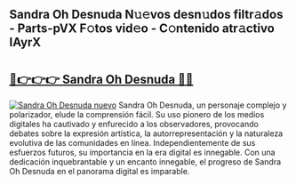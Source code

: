 ## Sandra Oh Desnuda N𝚞𝚎vos desn𝚞dos filtr𝚊dos - Parts-pVX F𝚘tos vid𝚎o - C𝚘ntenido atr𝚊ctivo IAyrX

# <h2><a href="http://mb645hl.tromn.icu/?c=Sandra+Oh+Desnuda">🔗👉👉👉 Sandra Oh Desnuda 🔗🔗</a></h2>

[![Sandra Oh Desnuda nuevo](https://i.imgur.com/pEAQMta.gif)](http://mb645hl.tromn.icu/?c=Sandra+Oh+Desnuda)
Sandra Oh Desnuda, un personaje complejo y polarizador, elude la comprensión fácil. Su uso pionero de los medios digitales ha cautivado y enfurecido a los observadores, provocando debates sobre la expresión artística, la autorrepresentación y la naturaleza evolutiva de las comunidades en línea. Independientemente de sus esfuerzos futuros, su importancia en la era digital es innegable. Con una dedicación inquebrantable y un encanto innegable, el progreso de Sandra Oh Desnuda en el panorama digital es imparable.
